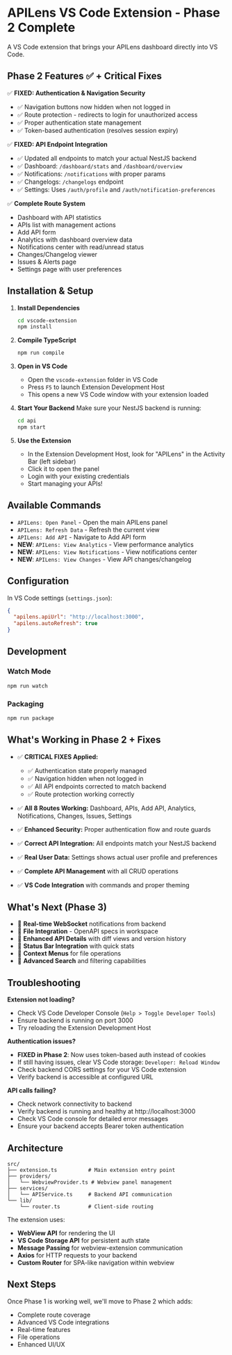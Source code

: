 # APILens VS Code Extension - Phase 2 Complete

A VS Code extension that brings your APILens dashboard directly into VS Code.

## Phase 2 Features ✅ + Critical Fixes

✅ **FIXED: Authentication & Navigation Security**
- ✅ Navigation buttons now hidden when not logged in
- ✅ Route protection - redirects to login for unauthorized access  
- ✅ Proper authentication state management
- ✅ Token-based authentication (resolves session expiry)

✅ **FIXED: API Endpoint Integration**
- ✅ Updated all endpoints to match your actual NestJS backend
- ✅ Dashboard: `/dashboard/stats` and `/dashboard/overview`
- ✅ Notifications: `/notifications` with proper params
- ✅ Changelogs: `/changelogs` endpoint  
- ✅ Settings: Uses `/auth/profile` and `/auth/notification-preferences`

✅ **Complete Route System**
- Dashboard with API statistics
- APIs list with management actions  
- Add API form
- Analytics with dashboard overview data
- Notifications center with read/unread status
- Changes/Changelog viewer  
- Issues & Alerts page
- Settings page with user preferences

## Installation & Setup

1. **Install Dependencies**
   ```bash
   cd vscode-extension
   npm install
   ```

2. **Compile TypeScript**
   ```bash
   npm run compile
   ```

3. **Open in VS Code**
   - Open the `vscode-extension` folder in VS Code
   - Press `F5` to launch Extension Development Host
   - This opens a new VS Code window with your extension loaded

4. **Start Your Backend**
   Make sure your NestJS backend is running:
   ```bash
   cd api
   npm start
   ```

5. **Use the Extension**
   - In the Extension Development Host, look for "APILens" in the Activity Bar (left sidebar)
   - Click it to open the panel
   - Login with your existing credentials
   - Start managing your APIs!

## Available Commands

- `APILens: Open Panel` - Open the main APILens panel
- `APILens: Refresh Data` - Refresh the current view
- `APILens: Add API` - Navigate to Add API form
- **NEW**: `APILens: View Analytics` - View performance analytics
- **NEW**: `APILens: View Notifications` - View notifications center
- **NEW**: `APILens: View Changes` - View API changes/changelog

## Configuration

In VS Code settings (`settings.json`):

```json
{
  "apilens.apiUrl": "http://localhost:3000",
  "apilens.autoRefresh": true
}
```

## Development

### Watch Mode
```bash
npm run watch
```

### Packaging
```bash
npm run package
```

## What's Working in Phase 2 + Fixes

- ✅ **CRITICAL FIXES Applied:**
  - ✅ Authentication state properly managed
  - ✅ Navigation hidden when not logged in  
  - ✅ All API endpoints corrected to match backend
  - ✅ Route protection working correctly

- ✅ **All 8 Routes Working:** Dashboard, APIs, Add API, Analytics, Notifications, Changes, Issues, Settings
- ✅ **Enhanced Security:** Proper authentication flow and route guards
- ✅ **Correct API Integration:** All endpoints match your NestJS backend
- ✅ **Real User Data:** Settings shows actual user profile and preferences
- ✅ **Complete API Management** with all CRUD operations
- ✅ **VS Code Integration** with commands and proper theming

## What's Next (Phase 3)

- 🔄 **Real-time WebSocket** notifications from backend
- 🔄 **File Integration** - OpenAPI specs in workspace
- 🔄 **Enhanced API Details** with diff views and version history  
- 🔄 **Status Bar Integration** with quick stats
- 🔄 **Context Menus** for file operations
- 🔄 **Advanced Search** and filtering capabilities

## Troubleshooting

**Extension not loading?**
- Check VS Code Developer Console (`Help > Toggle Developer Tools`)
- Ensure backend is running on port 3000
- Try reloading the Extension Development Host

**Authentication issues?**
- **FIXED in Phase 2**: Now uses token-based auth instead of cookies
- If still having issues, clear VS Code storage: `Developer: Reload Window`
- Check backend CORS settings for your VS Code extension
- Verify backend is accessible at configured URL

**API calls failing?**
- Check network connectivity to backend
- Verify backend is running and healthy at http://localhost:3000
- Check VS Code console for detailed error messages
- Ensure your backend accepts Bearer token authentication

## Architecture

```
src/
├── extension.ts          # Main extension entry point
├── providers/
│   └── WebviewProvider.ts # Webview panel management
├── services/
│   └── APIService.ts     # Backend API communication
└── lib/
    └── router.ts         # Client-side routing
```

The extension uses:
- **WebView API** for rendering the UI
- **VS Code Storage API** for persistent auth state  
- **Message Passing** for webview-extension communication
- **Axios** for HTTP requests to your backend
- **Custom Router** for SPA-like navigation within webview

## Next Steps

Once Phase 1 is working well, we'll move to Phase 2 which adds:
- Complete route coverage
- Advanced VS Code integrations
- Real-time features
- File operations
- Enhanced UI/UX

